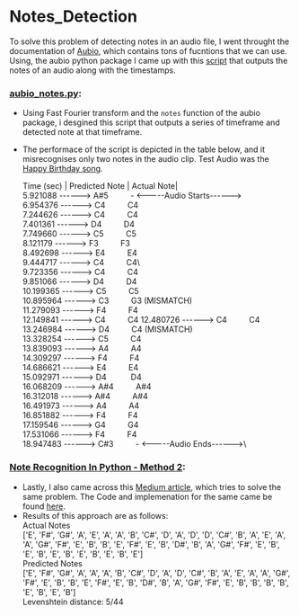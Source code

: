 # Notes_Detection

To solve this problem of detecting notes in an audio file, I went throught the documentation of [Aubio](https://aubio.org/), which contains tons of fucntions that we can use. Using, the aubio python package I came up with this [script](https://github.com/arnav8/Notes_Detection/blob/main/aubio_notes.py) that outputs the notes of an audio along with the timestamps. 

### [aubio_notes.py](https://github.com/arnav8/Notes_Detection/blob/main/aubio_notes.py):
* Using Fast Fourier transform and the ``` notes ``` function of the aubio package, i desgined this script that outputs a series of timeframe and detected note at that timeframe. 
* The performace of the script is depicted in the table below, and it misrecognises only two notes in the audio clip. Test Audio was the [Happy Birthday song](https://www.youtube.com/watch?v=GL3fe5dzeyQ&t=19s).

   Time (sec) | Predicted Note  | Actual Note|\
5.921088  ------>  A#5		&nbsp;&nbsp;&nbsp;&nbsp;&nbsp;&nbsp;&nbsp;&nbsp;&nbsp;- <-----Audio Starts------>\
6.954376  ------>  C4			&nbsp;&nbsp;&nbsp;&nbsp;&nbsp;&nbsp;&nbsp;&nbsp;&nbsp;C4\
7.244626  ------>  C4			&nbsp;&nbsp;&nbsp;&nbsp;&nbsp;&nbsp;&nbsp;&nbsp;&nbsp;C4\
7.401361  ------>  D4			&nbsp;&nbsp;&nbsp;&nbsp;&nbsp;&nbsp;&nbsp;&nbsp;&nbsp;D4\
7.749660  ------>  C5           &nbsp;&nbsp;&nbsp;&nbsp;&nbsp;&nbsp;&nbsp;&nbsp;&nbsp;C5\
8.121179  ------>  F3           &nbsp;&nbsp;&nbsp;&nbsp;&nbsp;&nbsp;&nbsp;&nbsp;&nbsp;F3\
8.492698  ------>  E4			&nbsp;&nbsp;&nbsp;&nbsp;&nbsp;&nbsp;&nbsp;&nbsp;&nbsp;E4\
9.444717  ------>  C4			&nbsp;&nbsp;&nbsp;&nbsp;&nbsp;&nbsp;&nbsp;&nbsp;&nbsp;C4\         
9.723356  ------>  C4			&nbsp;&nbsp;&nbsp;&nbsp;&nbsp;&nbsp;&nbsp;&nbsp;&nbsp;C4\
9.851066  ------>  D4			&nbsp;&nbsp;&nbsp;&nbsp;&nbsp;&nbsp;&nbsp;&nbsp;&nbsp;D4\
10.199365  ------>  C5			&nbsp;&nbsp;&nbsp;&nbsp;&nbsp;&nbsp;&nbsp;&nbsp;&nbsp;C5\
10.895964  ------>  C3			&nbsp;&nbsp;&nbsp;&nbsp;&nbsp;&nbsp;&nbsp;&nbsp;&nbsp;G3 (MISMATCH)\
11.279093  ------>  F4			&nbsp;&nbsp;&nbsp;&nbsp;&nbsp;&nbsp;&nbsp;&nbsp;&nbsp;F4\
12.149841  ------>  C4			&nbsp;&nbsp;&nbsp;&nbsp;&nbsp;&nbsp;&nbsp;&nbsp;&nbsp;C4
12.480726  ------>  C4			&nbsp;&nbsp;&nbsp;&nbsp;&nbsp;&nbsp;&nbsp;&nbsp;&nbsp;C4\
13.246984  ------>  D4			&nbsp;&nbsp;&nbsp;&nbsp;&nbsp;&nbsp;&nbsp;&nbsp;&nbsp;C4 (MISMATCH)\
13.328254  ------>  C5			&nbsp;&nbsp;&nbsp;&nbsp;&nbsp;&nbsp;&nbsp;&nbsp;&nbsp;C4\
13.839093  ------>  A4			&nbsp;&nbsp;&nbsp;&nbsp;&nbsp;&nbsp;&nbsp;&nbsp;&nbsp;A4\
14.309297  ------>  F4			&nbsp;&nbsp;&nbsp;&nbsp;&nbsp;&nbsp;&nbsp;&nbsp;&nbsp;F4\
14.686621  ------>  E4			&nbsp;&nbsp;&nbsp;&nbsp;&nbsp;&nbsp;&nbsp;&nbsp;&nbsp;E4\
15.092971  ------>  D4		&nbsp;&nbsp;&nbsp;&nbsp;&nbsp;&nbsp;&nbsp;&nbsp;&nbsp;	D4\
16.068209  ------>  A#4			&nbsp;&nbsp;&nbsp;&nbsp;&nbsp;&nbsp;&nbsp;&nbsp;&nbsp;A#4\
16.312018  ------>  A#4		    &nbsp;&nbsp;&nbsp;&nbsp;&nbsp;&nbsp;&nbsp;&nbsp;&nbsp;A#4\
16.491973  ------>  A4		    &nbsp;&nbsp;&nbsp;&nbsp;&nbsp;&nbsp;&nbsp;&nbsp;&nbsp;A4\
16.851882  ------>  F4          &nbsp;&nbsp;&nbsp;&nbsp;&nbsp;&nbsp;&nbsp;&nbsp;&nbsp;F4\
17.159546  ------>  G4          &nbsp;&nbsp;&nbsp;&nbsp;&nbsp;&nbsp;&nbsp;&nbsp;&nbsp;G4\
17.531066  ------>  F4          &nbsp;&nbsp;&nbsp;&nbsp;&nbsp;&nbsp;&nbsp;&nbsp;&nbsp;F4\
18.947483  ------>  C#3			&nbsp;&nbsp;&nbsp;&nbsp;&nbsp;&nbsp;&nbsp;&nbsp;&nbsp;- <-----Audio Ends------>\


### [Note Recognition In Python - Method 2](https://medium.com/@ianvonseggern/note-recognition-in-python-c2020d0dae24):
* Lastly, I also came across this [Medium article](https://medium.com/@ianvonseggern/note-recognition-in-python-c2020d0dae24), which tries to solve the same problem. The Code and implemenation for the same came be found [here](https://github.com/ianvonseggern1/note-prediction).
* Results of this approach are as follows:\
Actual Notes\
['E', 'F#', 'G#', 'A', 'E', 'A', 'A', 'B', 'C#', 'D', 'A', 'D', 'D', 'C#', 'B', 'A', 'E', 'A', 'A', 'G#', 'F#', 'E', 'B', 'B', 'E', 'F#', 'E', 'B', 'D#', 'B', 'A', 'G#', 'F#', 'E', 'B', 'E', 'B', 'E', 'B', 'E', 'B', 'E', 'B', 'E']\
Predicted Notes\
['E', 'F#', 'G#', 'A', 'A', 'A', 'B', 'C#', 'D', 'A', 'D', 'C#', 'B', 'A', 'E', 'A', 'A', 'G#', 'F#', 'E', 'B', 'B', 'E', 'F#', 'E', 'B', 'D#', 'B', 'A', 'G#', 'F#', 'E', 'B', 'B', 'B', 'B', 'E', 'B', 'E', 'B']\
Levenshtein distance: 5/44 
